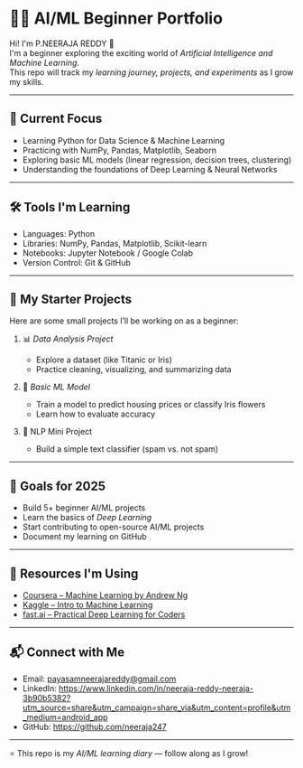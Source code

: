 # 👩‍💻 AI/ML Beginner Portfolio

Hi! I'm P.NEERAJA REDDY 👋  
I'm a beginner exploring the exciting world of *Artificial Intelligence and Machine Learning*.  
This repo will track my *learning journey, projects, and experiments* as I grow my skills.

---

## 🌱 Current Focus
- Learning Python for Data Science & Machine Learning
- Practicing with NumPy, Pandas, Matplotlib, Seaborn
- Exploring basic ML models (linear regression, decision trees, clustering)
- Understanding the foundations of Deep Learning & Neural Networks

---

## 🛠 Tools I'm Learning
- Languages: Python  
- Libraries: NumPy, Pandas, Matplotlib, Scikit-learn  
- Notebooks: Jupyter Notebook / Google Colab  
- Version Control: Git & GitHub  

---

## 📂 My Starter Projects
Here are some small projects I’ll be working on as a beginner:

1. 📊 *Data Analysis Project*  
   - Explore a dataset (like Titanic or Iris)  
   - Practice cleaning, visualizing, and summarizing data  

2. 🤖 *Basic ML Model*  
   - Train a model to predict housing prices or classify Iris flowers  
   - Learn how to evaluate accuracy  

3. 📝 NLP Mini Project  
   - Build a simple text classifier (spam vs. not spam)  

---

## 🎯 Goals for 2025
- Build 5+ beginner AI/ML projects  
- Learn the basics of *Deep Learning*  
- Start contributing to open-source AI/ML projects  
- Document my learning on GitHub  

---

## 📖 Resources I'm Using
- [Coursera – Machine Learning by Andrew Ng](https://www.coursera.org/learn/machine-learning)  
- [Kaggle – Intro to Machine Learning](https://www.kaggle.com/learn/intro-to-machine-learning)  
- [fast.ai – Practical Deep Learning for Coders](https://course.fast.ai/)  

---

## 📬 Connect with Me
- Email: payasamneerajareddy@gmail.com
- LinkedIn:  https://www.linkedin.com/in/neeraja-reddy-neeraja-3b90b5382?utm_source=share&utm_campaign=share_via&utm_content=profile&utm_medium=android_app
- GitHub: https://github.com/neeraja247

---

⭐ This repo is my *AI/ML learning diary* — follow along as I grow!
